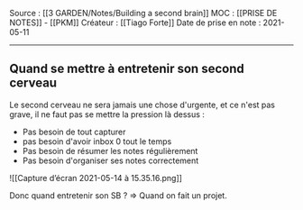 Source : [[3 GARDEN/Notes/Building a second brain]]
MOC : [[PRISE DE NOTES]] - [[PKM]]
Créateur : [[Tiago Forte]]
Date de prise en note : 2021-05-11
***

## Quand se mettre à entretenir son second cerveau
Le second cerveau ne sera jamais une chose d'urgente, et ce n'est pas grave, il ne faut pas se mettre la pression là dessus : 
- Pas besoin de tout capturer
- pas besoin d'avoir inbox 0 tout le temps
- Pas besoin de résumer les notes régulièrement
- Pas besoin d'organiser ses notes correctement

![[Capture d’écran 2021-05-14 à 15.35.16.png]]

Donc quand entretenir son SB ?
=> Quand on fait un projet.